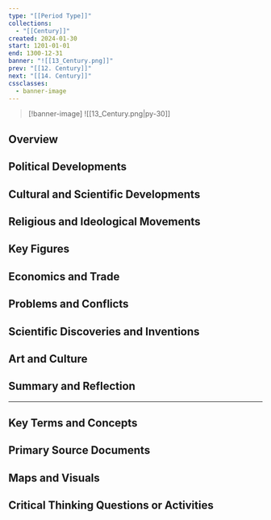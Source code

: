 ```yaml
---
type: "[[Period Type]]"
collections:
  - "[[Century]]"
created: 2024-01-30
start: 1201-01-01
end: 1300-12-31
banner: "![[13_Century.png]]"
prev: "[[12. Century]]"
next: "[[14. Century]]"
cssclasses:
  - banner-image
---
```

>[!banner-image] ![[13_Century.png|py-30]]
>
## Overview
## Political Developments
## Cultural and Scientific Developments
## Religious and Ideological Movements
## Key Figures
## Economics and Trade
## Problems and Conflicts
## Scientific Discoveries and Inventions
## Art and Culture
## Summary and Reflection
---
## Key Terms and Concepts
## Primary Source Documents
## Maps and Visuals
## Critical Thinking Questions or Activities


